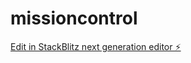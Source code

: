# missioncontrol

[Edit in StackBlitz next generation editor ⚡️](https://stackblitz.com/~/github.com/SpaceGangUno/missioncontrol)
